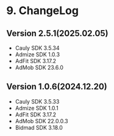 # 9. ChangeLog

## Version 2.5.1(2025.02.05)

* Cauly SDK 3.5.34
* Admize SDK 1.0.3
* AdFit SDK 3.17.2
* AdMob SDK 23.6.0

## Version 1.0.6(2024.12.20)

* Cauly SDK 3.5.33
* Admize SDK 1.0.1
* AdFit SDK 3.17.2
* AdMob SDK 22.0.0.3
* Bidmad SDK 3.18.0
